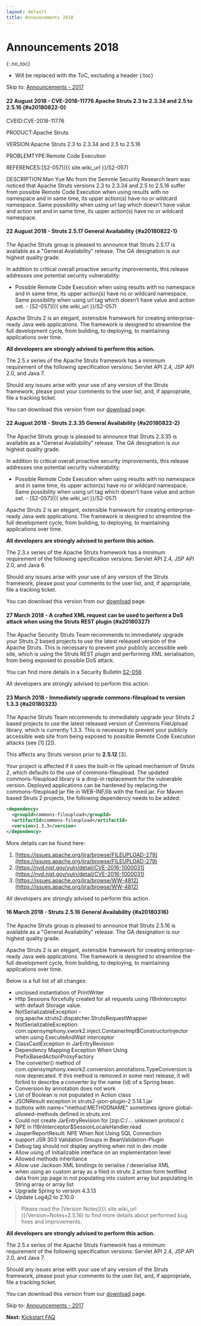 ```yaml
---
layout: default
title: Announcements 2018
---
```


# Announcements 2018
{:.no_toc}

* Will be replaced with the ToC, excluding a header
{:toc}

<p class="pull-right">
  Skip to: <a href="announce-2017.html">Announcements - 2017</a>
</p>

#### 22 August 2018 - CVE-2018-11776 Apache Struts 2.3 to 2.3.34 and 2.5 to 2.5.16 {#a20180822-0}

CVEID:CVE-2018-11776

PRODUCT:Apache Struts

VERSION:Apache Struts 2.3 to 2.3.34 and 2.5 to 2.5.16

PROBLEMTYPE:Remote Code Execution

REFERENCES:[S2-057]({{ site.wiki_url }}/S2-057)

DESCRIPTION:Man Yue Mo from the Semmle Security Research team was noticed that Apache Struts versions 2.3 to 2.3.34 and
2.5 to 2.5.16 suffer from possible Remote Code Execution when using results with no namespace and in same time, its 
upper action(s) have no or wildcard namespace. Same possibility when using url tag which doesn’t have value and action
set and in same time, its upper action(s) have no or wildcard namespace.

#### 22 August 2018 - Struts 2.5.17 General Availability {#a20180822-1}

The Apache Struts group is pleased to announce that Struts 2.5.17 is available as a "General Availability"
release. The GA designation is our highest quality grade.

In addition to critical overall proactive security improvements, this release addresses one potential security vulnerability:

- Possible Remote Code Execution when using results with no namespace and in same time, its upper action(s) have no or 
wildcard namespace. Same possibility when using url tag which doesn’t have value and action set. - [S2-057]({{ site.wiki_url }}/S2-057)

Apache Struts 2 is an elegant, extensible framework for creating enterprise-ready Java web applications.
The framework is designed to streamline the full development cycle, from building, to deploying,
to maintaining applications over time.

**All developers are strongly advised to perform this action.**

The 2.5.x series of the Apache Struts framework has a minimum requirement of the following specification versions:
Servlet API 2.4, JSP API 2.0, and Java 7.

Should any issues arise with your use of any version of the Struts framework, please post your comments
to the user list, and, if appropriate, file a tracking ticket.

You can download this version from our [download](download.cgi#struts-ga) page.

#### 22 August 2018 - Struts 2.3.35 General Availability {#a20180822-2}

The Apache Struts group is pleased to announce that Struts 2.3.35 is available as a "General Availability"
release. The GA designation is our highest quality grade.

In addition to critical overall proactive security improvements, this release addresses one potential security vulnerability:

- Possible Remote Code Execution when using results with no namespace and in same time, its upper action(s) have no or 
wildcard namespace. Same possibility when using url tag which doesn’t have value and action set. - [S2-057]({{ site.wiki_url }}/S2-057)

Apache Struts 2 is an elegant, extensible framework for creating enterprise-ready Java web applications.
The framework is designed to streamline the full development cycle, from building, to deploying,
to maintaining applications over time.

**All developers are strongly advised to perform this action.**

The 2.3.x series of the Apache Struts framework has a minimum requirement of the following specification versions:
Servlet API 2.4, JSP API 2.0, and Java 6.

Should any issues arise with your use of any version of the Struts framework, please post your comments
to the user list, and, if appropriate, file a tracking ticket.

You can download this version from our [download](download.cgi#struts-23x) page.

#### 27 March 2018 - A crafted XML request can be used to perform a DoS attack when using the Struts REST plugin {#a20180327}

The Apache Security Struts Team recommends to immediately upgrade your Struts 2 based projects to use the latest released 
version of the Apache Struts. This is necessary to prevent your publicly accessible web site, which is using the Struts 
REST plugin and performing XML serialisation, from being exposed to possible DoS attack.

You can find more details in a Security Bulletin [S2-056](https://cwiki.apache.org/confluence/display/WW/S2-056)

All developers are strongly advised to perform this action.

#### 23 March 2018 - Immediately upgrade commons-fileupload to version 1.3.3 {#a20180323}

The Apache Struts Team recommends to immediately upgrade your Struts 2
based projects to use the latest released version of Commons
FileUpload library, which is currently 1.3.3. This is necessary to
prevent your publicly accessible web site from being exposed to
possible Remote Code Execution attacks (see \[1] \[2]).

This affects any Struts version prior to **2.5.12** \[3].

Your project is affected if it uses the built-in file upload mechanism
of Struts 2, which defaults to the use of commons-fileupload. The
updated commons-fileupload library is a drop-in replacement for the
vulnerable version. Deployed applications can be hardened by replacing
the commons-fileupload jar file in WEB-INF/lib with the fixed jar. For
Maven based Struts 2 projects, the following dependency needs to be
added:

```xml
<dependency>
  <groupId>commons-fileupload</groupId>
  <artifactId>commons-fileupload</artifactId>
  <version>1.3.3</version>
</dependency>
```

More details can be found here:

  1. [https://issues.apache.org/jira/browse/FILEUPLOAD-279](https://issues.apache.org/jira/browse/FILEUPLOAD-279)
  2. [https://nvd.nist.gov/vuln/detail/CVE-2016-1000031](https://nvd.nist.gov/vuln/detail/CVE-2016-1000031)
  3. [https://issues.apache.org/jira/browse/WW-4812](https://issues.apache.org/jira/browse/WW-4812)

All developers are strongly advised to perform this action.

#### 16 March 2018 - Struts 2.5.16 General Availability {#a20180316}

The Apache Struts group is pleased to announce that Struts 2.5.16 is available as a "General Availability"
release. The GA designation is our highest quality grade.

Apache Struts 2 is an elegant, extensible framework for creating enterprise-ready Java web applications.
The framework is designed to streamline the full development cycle, from building, to deploying,
to maintaining applications over time.

Below is a full list of all changes:

 - unclosed instantiation of PrintWriter
 - Http Sessions forcefully created for all requests using I18nInterceptor with default Storage value.
 - NotSerializableException - org.apache.struts2.dispatcher.StrutsRequestWrapper
 - NotSerializableException: com.opensymphony.xwork2.inject.ContainerImpl$ConstructorInjector when using ExecuteAndWait 
   interceptor
 - ClassCastException in JarEntryRevision
 - Dependency Mapping Exception When Using PrefixBasedActionProxyFactory
 - The converter() method of com.opensymphony.xwork2.conversion.annotations.TypeConversion is now deprecated. If this 
   method is removed in some next release, it will forbid to describe a converter by the name (id) of a Spring bean.
 - Conversion by annotation does not work
 - List of Boolean is not populated in Action class
 - JSONResult exception in struts2-json-plugin-2.5.14.1.jar
 - buttons with name="method:METHODNAME" sometimes ignore global-allowed-methods defined in struts.xml
 - Could not create JarEntryRevision for [zip:C:/.... unknown protocol c
 - NPE in I18nInterceptor$SessionLocaleHandler.read
 - JasperReportResult: NPE When Not Using SQL Connection
 - support JSR 303 Validation Groups in BeanValidation-Plugin
 - Debug tag should not display anything when not in dev mode
 - Allow using of Initializable interface on an implementation level
 - Allowed methods inheritance
 - Allow use Jackson XML bindings to serialise / deserialise XML
 - when using an custom array as a filed in struts 2 action form textfiled data from jsp page in not populating into 
   custom array but populating in String array or array list
 - Upgrade Spring to version 4.3.13
 - Update Log4j2 to 2.10.0

> Please read the [Version Notes]({{ site.wiki_url }}/Version+Notes+2.5.16) to find more details about performed bug fixes and improvements.

**All developers are strongly advised to perform this action.**

The 2.5.x series of the Apache Struts framework has a minimum requirement of the following specification versions:
Servlet API 2.4, JSP API 2.0, and Java 7.

Should any issues arise with your use of any version of the Struts framework, please post your comments
to the user list, and, if appropriate, file a tracking ticket.

You can download this version from our [download](download.cgi#struts-ga) page.

<p class="pull-right">
  Skip to: <a href="announce-2017.html">Announcements - 2017</a>
</p>

<p class="pull-left">
  <strong>Next:</strong>
  <a href="kickstart.html">Kickstart FAQ</a>
</p>

